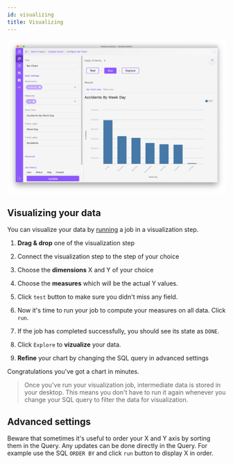 ```yaml
---
id: visualizing
title: Visualizing
---
```


![ananas analytic bar chart](assets/visualization.png)

## Visualizing your data


You can visualize your data by [running](running.md) a job in a visualization step.  

1. **Drag & drop** one of the visualization step

2. Connect the visualization step to the step of your choice

3. Choose the **dimensions** X and Y of your choice

4. Choose the **measures** which will be the actual Y values. 

5. Click `test` button to make sure you didn't miss any field. 

6. Now it's time to run your job to compute your measures on all data. Click `run`. 

7. If the job has completed successfully, you should see its state as `DONE`. 

8. Click `Explore` to **vizualize** your data.

9. **Refine** your chart by changing the SQL query in advanced settings

Congratulations you've got a chart in minutes. 


> Once you've run your visualization job, intermediate data is stored in your desktop. This means you don't have to run it again whenever you change your SQL query to filter the data for visualization. 


## Advanced settings

Beware that sometimes it's useful to order your X and Y axis by sorting them in the Query. Any updates can be done directly in the Query. For example use the SQL `ORDER BY` and click `run` button to display X in order. 

